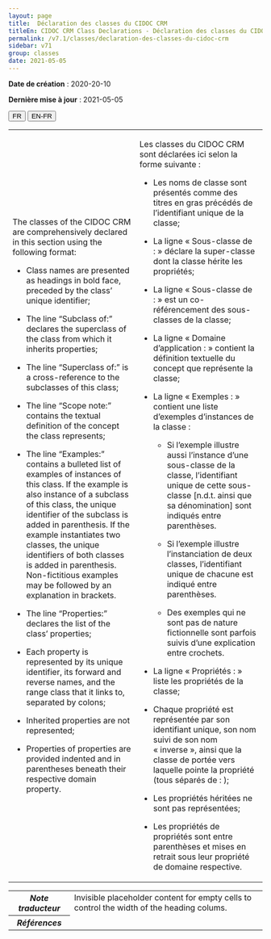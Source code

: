 ```yaml
---
layout: page
title:  Déclaration des classes du CIDOC CRM
titleEn: CIDOC CRM Class Declarations - Déclaration des classes du CIDOC CRM
permalink: /v7.1/classes/declaration-des-classes-du-cidoc-crm
sidebar: v71
group: classes
date: 2021-05-05
---
```


**Date de création** : 2020-20-10

**Dernière mise à jour** : 2021-05-05

<div class="lang-buttons">
  <button id="fr" class="activate">FR</button>
  <button id="en-fr">EN-FR</button>
</div>

<table class="text">
<colgroup>
<col style="width: 50%">
</colgroup>
<tbody>
<tr>
<td class="en"><p>The classes of the CIDOC CRM are comprehensively declared in this section using the following format:</p>
<ul>
<li>
<p>Class names are presented as headings in bold face, preceded by the class’ unique identifier;</p>
</li>
<li>
<p>The line “Subclass of:” declares the superclass of the class from which it inherits properties;</p>
</li>
<li>
<p>The line “Superclass of:” is a cross-reference to the subclasses of this class;</p>
</li>
<li>
<p>The line “Scope note:” contains the textual definition of the concept the class represents;</p>
</li>
<li>
<p>The line “Examples:” contains a bulleted list of examples of instances of this class. If the example is also instance of a subclass of this class, the unique identifier of the subclass is added in parenthesis. If the example instantiates two classes, the unique identifiers of both classes is added in parenthesis. Non-fictitious examples may be followed by an explanation in brackets.</p>
</li>
<li>
<p>The line “Properties:” declares the list of the class’ properties;</p>
</li>
<li>
<p>Each property is represented by its unique identifier, its forward and reverse names, and the range class that it links to, separated by colons;</p>
</li>
<li>
<p>Inherited properties are not represented;</p>
</li>
<li>
<p>Properties of properties are provided indented and in parentheses beneath their respective domain property.</p>
</li>
</ul></td>
<td><p>Les classes du CIDOC CRM sont déclarées ici selon la forme suivante :</p>
<ul>
<li>
<p>Les noms de classe sont présentés comme des titres en gras précédés de l’identifiant unique de la classe;</p>
</li>
<li>
<p>La ligne « Sous-classe de : » déclare la super-classe dont la classe hérite les propriétés;</p>
</li>
<li>
<p>La ligne « Sous-classe de : » est un co-référencement des sous-classes de la classe;</p>
</li>
<li>
<p>La ligne « Domaine d’application : » contient la définition textuelle du concept que représente la classe;</p>
</li>
<li>
<p>La ligne « Exemples : » contient une liste d’exemples d’instances de la classe :</p>

<ul>
<li>
<p>Si l’exemple illustre aussi l’instance d’une sous-classe de la classe, l’identifiant unique de cette sous-classe [n.d.t. ainsi que sa dénomination] sont indiqués entre parenthèses.</p>
</li>
<li>
<p>Si l’exemple illustre l’instanciation de deux classes, l’identifiant unique de chacune est indiqué entre parenthèses.</p>
</li>
<li>
<p>Des exemples qui ne sont pas de nature fictionnelle sont parfois suivis d’une explication entre crochets.</p>
</li>
</ul></li>
<li>
<p>La ligne « Propriétés : » liste les propriétés de la classe;</p>
</li>
<li>
<p>Chaque propriété est représentée par son identifiant unique, son nom suivi de son nom « inverse », ainsi que la classe de portée vers laquelle pointe la propriété (tous séparés de : );</p>
</li>
<li>
<p>Les propriétés héritées ne sont pas représentées;</p>
</li>
<li>
<p>Les propriétés de propriétés sont entre parenthèses et mises en retrait sous leur propriété de domaine respective.</p>
</li>
</ul></td>
</tr>
</tbody>
</table>
<table>
<tbody>
<tr class="odd">
<th><em>Note traducteur</em></th>
<td><span class="empty-cell">Invisible placeholder content for empty cells to control the width of the heading colums.</span></td>
</tr>
<tr class="even">
<th><em>Références</em></th>
<td></td>
</tr>
</tbody>
</table>


